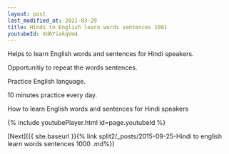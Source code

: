```yaml
---
layout: post
last_modified_at: 2021-03-29
title: Hindi to English learn words sentences 1081 
youtubeId: Xd6YiakqVm4
---
```

 
 
Helps to learn English words and sentences for Hindi speakers.

Opportunitiy to repeat the words sentences. 

Practice English language. 
 
10 minutes practice every day. 
 
How to learn English words and sentences for Hindi speakers 
 
{% include youtubePlayer.html id=page.youtubeId %}
 
 
[Next]({{ site.baseurl }}{% link  split2/_posts/2015-09-25-Hindi to english learn words sentences 1000 .md%})
 
